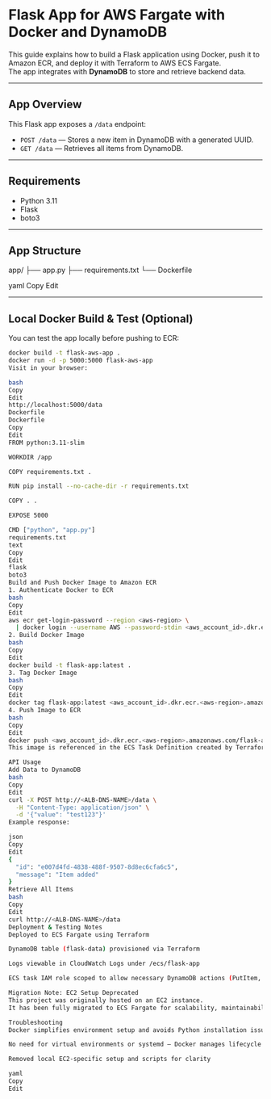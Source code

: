 # Flask App for AWS Fargate with Docker and DynamoDB

This guide explains how to build a Flask application using Docker, push it to Amazon ECR, and deploy it with Terraform to AWS ECS Fargate.  
The app integrates with **DynamoDB** to store and retrieve backend data.

---

## App Overview

This Flask app exposes a `/data` endpoint:

- `POST /data` — Stores a new item in DynamoDB with a generated UUID.
- `GET /data` — Retrieves all items from DynamoDB.

---

## Requirements

- Python 3.11  
- Flask  
- boto3

---

## App Structure

app/
├── app.py
├── requirements.txt
└── Dockerfile

yaml
Copy
Edit

---

## Local Docker Build & Test (Optional)

You can test the app locally before pushing to ECR:

```bash
docker build -t flask-aws-app .
docker run -d -p 5000:5000 flask-aws-app
Visit in your browser:

bash
Copy
Edit
http://localhost:5000/data
Dockerfile
Dockerfile
Copy
Edit
FROM python:3.11-slim

WORKDIR /app

COPY requirements.txt .

RUN pip install --no-cache-dir -r requirements.txt

COPY . .

EXPOSE 5000

CMD ["python", "app.py"]
requirements.txt
text
Copy
Edit
flask
boto3
Build and Push Docker Image to Amazon ECR
1. Authenticate Docker to ECR
bash
Copy
Edit
aws ecr get-login-password --region <aws-region> \
  | docker login --username AWS --password-stdin <aws_account_id>.dkr.ecr.<aws-region>.amazonaws.com
2. Build Docker Image
bash
Copy
Edit
docker build -t flask-app:latest .
3. Tag Docker Image
bash
Copy
Edit
docker tag flask-app:latest <aws_account_id>.dkr.ecr.<aws-region>.amazonaws.com/flask-app:latest
4. Push Image to ECR
bash
Copy
Edit
docker push <aws_account_id>.dkr.ecr.<aws-region>.amazonaws.com/flask-app:latest
This image is referenced in the ECS Task Definition created by Terraform.

API Usage
Add Data to DynamoDB
bash
Copy
Edit
curl -X POST http://<ALB-DNS-NAME>/data \
  -H "Content-Type: application/json" \
  -d '{"value": "test123"}'
Example response:

json
Copy
Edit
{
  "id": "e007d4fd-4838-488f-9507-8d8ec6cfa6c5",
  "message": "Item added"
}
Retrieve All Items
bash
Copy
Edit
curl http://<ALB-DNS-NAME>/data
Deployment & Testing Notes
Deployed to ECS Fargate using Terraform

DynamoDB table (flask-data) provisioned via Terraform

Logs viewable in CloudWatch Logs under /ecs/flask-app

ECS task IAM role scoped to allow necessary DynamoDB actions (PutItem, Scan, etc.)

Migration Note: EC2 Setup Deprecated
This project was originally hosted on an EC2 instance.
It has been fully migrated to ECS Fargate for scalability, maintainability, and automation benefits.

Troubleshooting
Docker simplifies environment setup and avoids Python installation issues (e.g., PEP 668 on Ubuntu 22.04)

No need for virtual environments or systemd — Docker manages lifecycle

Removed local EC2-specific setup and scripts for clarity

yaml
Copy
Edit
